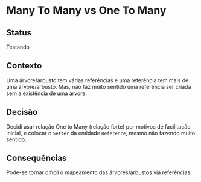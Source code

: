 # Many To Many vs One To Many

## Status

Testando

## Contexto

Uma árvore/arbusto tem várias referências e uma referência tem mais de uma árvore/arbusto. Mas, não faz muito sentido uma referência ser criada sem a existência de uma árvore.

## Decisão

Decidi usar relação One to Many (relação forte) por motivos de facilitação inicial, e colocar o `Setter` da entidade `Reference`, mesmo não fazendo muito sentido. 

## Consequências

Pode-se tornar difícil o mapeamento das árvores/arbustos via referências